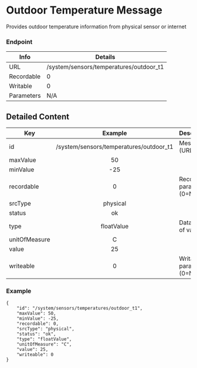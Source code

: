 # Outdoor Temperature Message

Provides outdoor temperature information from physical sensor or internet

### Endpoint

| Info  | Details |
| ------------- | ------------- |
| URL   | /system/sensors/temperatures/outdoor_t1   |
| Recordable   | 0   |
| Writable   | 0   |
| Parameters  | N/A  |

## Detailed Content

|  Key  | Example | Description |
| ------------- | :------: | ------------------------------ |
|  id | /system/sensors/temperatures/outdoor_t1 | Message ID (URL) |
|  maxValue | 50 |  |
|  minValue | -25 |  |
|  recordable | 0 | Recordable parameter (0=No) |
|  srcType | physical |  |
|  status | ok |  |
|  type | floatValue | Data type of value |
|  unitOfMeasure | C |  |
|  value | 25 |  |
|  writeable | 0 | Writable parameter (0=No) |

### Example
```
{
    "id": "/system/sensors/temperatures/outdoor_t1",
    "maxValue": 50,
    "minValue": -25,
    "recordable": 0,
    "srcType": "physical",
    "status": "ok",
    "type": "floatValue",
    "unitOfMeasure": "C",
    "value": 25,
    "writeable": 0
}
```
